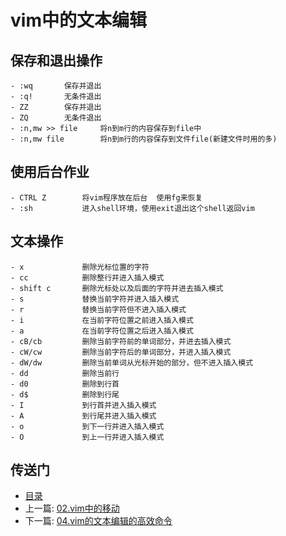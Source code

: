 # vim中的文本编辑

## 保存和退出操作

```
- :wq       保存并退出
- :q!       无条件退出
- ZZ        保存并退出
- ZQ        无条件退出
- :n,mw >> file     将n到m行的内容保存到file中
- :n,mw file        将n到m行的内容保存到文件file(新建文件时用的多)
```

## 使用后台作业

```
- CTRL Z        将vim程序放在后台  使用fg来恢复
- :sh           进入shell环境，使用exit退出这个shell返回vim
```

## 文本操作

```
- x             删除光标位置的字符
- cc            删除整行并进入插入模式
- shift c       删除光标处以及后面的字符并进去插入模式
- s             替换当前字符并进入插入模式
- r             替换当前字符但不进入插入模式
- i             在当前字符位置之前进入插入模式
- a             在当前字符位置之后进入插入模式
- cB/cb         删除当前字符前的单词部分，并进去插入模式
- cW/cw         删除当前字符后的单词部分，并进入插入模式
- dW/dw         删除当前单词从光标开始的部分，但不进入插入模式
- dd            删除当前行
- d0            删除到行首
- d$            删除到行尾
- I             到行首并进入插入模式
- A             到行尾并进入插入模式
- o             到下一行并进入插入模式
- O             到上一行并进入插入模式
```

## 传送门

- [目录](directory.md)
- 上一篇: [02.vim中的移动](02.vim中的移动.md)
- 下一篇: [04.vim的文本编辑的高效命令](04.vim的文本编辑的高效命令.md)
